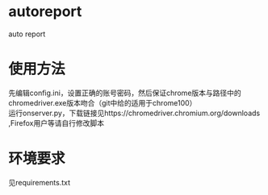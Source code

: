 # autoreport
auto report
# 使用方法
  先编辑config.ini，设置正确的账号密码，然后保证chrome版本与路径中的chromedriver.exe版本吻合（git中给的适用于chrome100）\
  运行onserver.py，下载链接见https://chromedriver.chromium.org/downloads ,Firefox用户等请自行修改脚本
# 环境要求
  见requirements.txt
